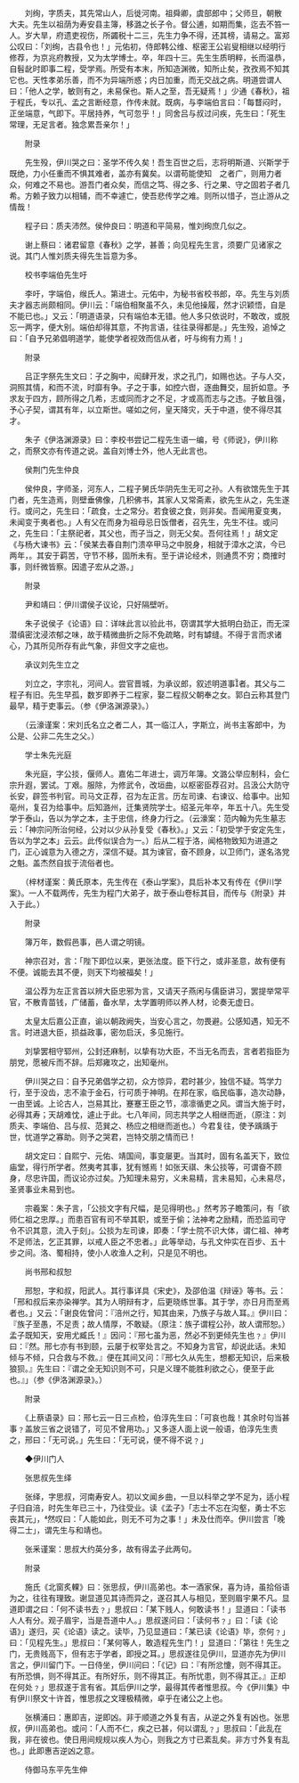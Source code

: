 <!-- { "loadSidebar": true } -->
　　刘绚，字质夫，其先常山人，后徙河南。祖舜卿，虞部郎中；父师旦，朝散　大夫。先生以祖荫为寿安县主簿，移潞之长子令。督公逋，如期而集，迄去不笞一人。岁大旱，府遗吏视伤，所蠲税十二三，先生力争不得，还其榜，请易之。富郑公叹曰：「刘绚，古县令也！」元佑初，侍郎韩公维、枢密王公岩叟相继以经明行修荐，为京兆府教授，又为太学博士。卒，年四十三。先生生质明粹，长而温恭，自髫龀时即事二程，受学焉。所受有本末，所知造渊微，知所止矣，孜孜焉不知其它也。天性孝弟乐善，而不为异端所惑；内日加重，而无交战之病。明道尝谓人曰：「他人之学，敏则有之，未易保也。斯人之至，吾无疑焉！」少通《春秋》，祖于程氏，专以孔、孟之言断经意，作传未就。既病，与李端伯言曰：「每瞀闷时，正坐端意，气即下。平居持养，气可忽乎！」同舍吕与叔过问疾，先生曰：「死生常理，无足言者。独念累吾亲尔！」

　　附录

　　先生殁，伊川哭之曰：圣学不传久矣！吾生百世之后，志将明斯道、兴斯学于既绝，力小任重而不惧其难者，盖亦有冀矣。以谓苟能使知　之者广，则用力者众，何难之不易也。游吾门者众矣，而信之笃、得之多、行之果、守之固若子者几希。方赖子致力以相辅，而不幸遽亡，使吾悲传学之难。则所以惜子，岂止游从之情哉！

　　程子曰：质夫沛然。侯仲良曰：明道和平简易，惟刘绚庶几似之。

　　谢上蔡曰：诸君留意《春秋》之学，甚善；向见程先生言，须要广见诸家之说。其门人惟刘质夫得先生旨意为多。

　　校书李端伯先生吁

　　李吁，字端伯，缑氏人。第进士。元佑中，为秘书省校书郎，卒。先生与刘质夫才器志尚颇相同。伊川云：「端伯相聚虽不久，未见他操履，然才识颖悟，自是不能已也。」又云：「明道语录，只有端伯本无错。他人多只依说时，不敢改，或脱忘一两字，便大别。端伯却得其意，不拘言语，往往录得都是。」先生殁，追悼之曰：「自予兄弟倡明道学，能使学者视效而信从者，吁与绚有力焉！」

　　附录

　　吕正字祭先生文曰：子之胸中，闳肆开发，求之孔门，如赐也达。子与人交，洞照其情，和而不流，时靡有争。子之于事，如控六辔，逐曲舞交，屈折如意。予求友于四方，顾所得之几希，志或同而才之不足，才或高而志与之违。子敏且强，予心子契，谓其有年，以立斯世。嗟如之何，皇天降灾，夭于中道，使不得尽其才。

　　朱子《伊洛渊源录》曰：李校书尝记二程先生语一编，号《师说》，伊川称之，而祭文亦有传道之说。盖自刘博士外，他人无此言也。

　　侯荆门先生仲良

　　侯仲良，字师圣，河东人，二程子舅氏华阴先生无可之孙。人有欲馆先生于其门者，先生造焉，则壁垂佛像，几积佛书，其家人又常斋素，欲先生从之，先生遂行。或问之，先生曰：「疏食，士之常分。若食彼之食，则非矣。吾闻用夏变夷，未闻变于夷者也。」人有父在而身为祖母忌日饭僧者，召先生，先生不往。或问之，先生曰：「主祭祀者，其父也，而子当之，则无父矣。吾何往焉！」胡文定《与杨大谏书》云：「侯某去春自荆门溃卒甲马之中脱身，相就于漳水之滨，今已两年，。其安于羁苦，守节不移，固所未有。至于讲论经术，则通贯不穷；商搉时事，则纤微皆察。因遣子宏从之游。」

　　附录

　　尹和靖曰：伊川谓侯子议论，只好隔壁听。

　　朱子说侯子《论语》曰：详味此言以验此书，窃谓其学大抵明白劲正，而无深潜缜密沈浸浓郁之味，故于精微曲折之际不免疏略，时有罅缝。不得于言而求诸心，乃其所见所存有此气象，非但文字之疵也。

　　承议刘先生立之

　　刘立之，字宗礼，河间人。尝官晋城，为承议郎，叙述明道事者。其父与二程子有旧。先生早孤，数岁即养于二程家，娶二程叔父朝奉之女。郭白云称其登门最早，精于吏事云。（参《伊洛渊源录》。）

　　（云濠谨案：宋刘氏名立之者二人，其一临江人，字斯立，尚书主客郎中，为公是、公非二先生之父。）

　　学士朱先光庭

　　朱光庭，字公掞，偃师人。嘉佑二年进士，调万年簿。文潞公举应制科，会仁宗升遐，罢试。丁艰。服除，为修武令，改垣曲，以枢密臣荐召对。吕汲公大防守长安，辟签书判官。司马文正荐，召为左正言。历左司谏、右谏议、给事中。出知亳州，复召为给事中。后知潞州，迁集贤院学士。绍圣元年卒，年五十八。先生受学于泰山，告以为学之本，主于忠信，终身力行之。（云濠案：范内翰为先生墓志云：「神宗问所治何经，公对以少从孙复受《春秋》。」又云：「初受学于安定先生，告以为学之本」云云。此传似误合为一。）后从二程于洛，闻格物致知为进道之门，正心诚意为入德之方，深信不疑。其为谏官，奋不顾身，以卫师门，遂名洛党之魁。盖杰然自拔于流俗者也。

　　（梓材谨案：黄氏原本，先生传在《泰山学案》，具后补本又有传在《伊川学案》。一人不载两传，先生为程门大弟子，故于泰山卷标其目，而传与《附录》并入于此。）

　　附录

　　簿万年，数假邑事，邑人谓之明镜。

　　神宗召对，言：「陛下即位以来，更张法度。臣下行之，或非圣意，故有便有不便。诚能去其不便，则天下均被福矣！」

　　温公荐为左正言首以辨大臣忠邪为言，又请天子燕闲与儒臣讲习，罢提举常平官，不散青苗钱，广储蓄，备水旱，太学置明师以养人材，论奏无虚日。

　　太皇太后嘉公正直，谕以朝政阙失，当安心言之，勿畏避。公感知遇，知无不言。时进退大臣，损益政事，密勿启沃，多见施行。

　　刘挚罢相守郓州，公封还麻制，以挚有功大臣，不当无名而去，言者若指臣为朋党，愿被斥而不辞。后郑雍攻之，出知毫州。

　　伊川哭之曰：自予兄弟倡学之初，众方惊异，君时甚少，独信不疑。笃学力行，至于没齿，志不渝于金石，行可质于神明。在邦在家，临民临事，造次动静，一由至诚。上论古人，岂易其比，蹇蹇王臣之节，凛凛循吏之风。谓当大施于时，必得其寿；天胡难忱，遽止于此。七八年间，同志共学之人相继而逝，（原注：刘质夫、李端伯、吕与叔、范巽之、杨应之相继而逝也。）今君复往，使予踽踽于世，忧道学之寡助。则予之哭君，岂特交朋之情而已！

　　胡文定曰：自熙宁、元佑、靖国间，事变屡更。当其时，固有名盖天下，致位庙堂，得行所学者。然夷考其事，犹有憾焉！如张天祺、朱公掞等，可谓奋不顾身，尽忠许国，而议论亦过矣。乃知理未易穷，义未易精，言未易知，心未易尽，圣贤事业未易到也。

　　宗羲案：朱子言，「公掞文字有尺幅，是见得明也。」然考苏子瞻策问，有「欲师仁祖之忠厚。」而患百官有司不举其职，或至于偷；法神考之励精，而恐监司守令不识其意，流入于刻」。公掞为左司谏，即奏：「学士院不识大体，谓仁祖、神考不足师法，乞正其罪，以戒人臣之不忠者。」此等举动，与孔文仲实在百步、五十步之间。洛、蜀相持，使小人收渔人之利，只是见不明也。

　　尚书邢和叔恕

　　邢恕，字和叔，阳武人。其行事详具《宋史》，及邵伯温《辩诬》等书。云：「邢和叔后来亦染禅学。其为人明辩有才，后更晓练世事。其于学，亦日月而至焉者也。」又云：「谢良佐曾问：『涪州之行，知其由来，乃族子与故人耳。』伊川曰：『族子至愚，不足责；故人情厚，不敢疑。（原注：族子谓程公孙，故人谓邢恕。）孟子既知天，安用尤臧氏！』因问：『邢七虽为恶，然必不到更倾先生也﹖』伊川曰：『然。邢七亦有书到颐，云屡于权宰处言之。不知身为言官，却说此话。未知倾与不倾，只合救与不救。』便在其间又问：『邢七久从先生，想都无知识，后来极狼狈。』先生曰：『谓之全无知识则不可，只是义理不能胜利欲之心，便至于此也。』」（参《伊洛渊源录》。）

　　附录

　　《上蔡语录》曰：邢七云一日三点检，伯淳先生曰：「可哀也哉！其余时句当甚事﹖盖放三省之说错了，可见不曾用功。」又多逐人面上说一般语，伯淳先生责之，邢曰：「无可说。」先生曰：「无可说，便不得不说﹖」

　　◆伊川门人

　　张思叔先生绎

　　张绎，字思叔，河南寿安人。初以文闻乡曲，一旦以科举之学不足为，适小程子归自涪，时先生年已三十，乃往受业。读《孟子》「志士不忘在沟壑，勇士不忘丧其元」，然叹曰：「人能如此，则无不可为之事！」未及仕而卒。伊川尝言「晚得二士」，谓先生与和靖也。

　　张釆谨案：思叔大约英分多，故有得孟子此两句。

　　附录

　　施氏《北窗炙輠》曰：张思叔，伊川高弟也。本一酒家保，喜为诗，虽拾俗语为之，往往有理致。谢显道见其诗而异之，遂召其人与相见，至则眉宇果不凡。显道即谓之曰：「何不读书去﹖」思叔曰：「某下贱人，何敢读书！」显道曰：「读书人人有分。观子眉宇，当是吾道中人。」思叔遂问曰：「读何书﹖」曰：「读《论语》」遂归，买《论语》读之。读毕，乃见显道曰：「某已读《论语》毕，奈何﹖」曰：「见程先生。」思叔曰：「某何等人，敢造程先生门！」显道曰：「第往！先生之门，无贵贱高下，但有志于学者，即授之耳。」思叔遂往见伊川，显道亦先为伊川言之，伊川留门下。一日侍坐，伊川问曰：「《记》曰：『有所忿懥，则不得其正。有所恐惧，则不得其正。有所好乐，则不得其正。有所忧患，则不得其正。』正却在何处﹖」思叔遂于言有省。其后伊川之学，最得其传者惟思叔。今《伊川集》中有伊川祭文十许首，惟思叔之文理极精微，卓乎在诸公之上也。

　　张横浦曰：惠即吉，逆即凶。非于顺道之外复有吉，从逆之外复有凶也。张思叔，伊川高弟也。或问：「人而不仁，疾之已甚，何以谓乱﹖」思叔曰：「此乱在我，非在彼也。使日用间规规以疾人为心，则我之方寸已紊乱矣。非方寸外复有乱也。」此即惠吉逆凶之意。

　　侍御马东平先生伸

